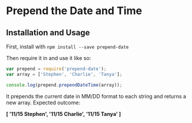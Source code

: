 # Prepend the Date and Time

## Installation and Usage

First, install with `npm install --save prepend-date`

Then require it in and use it like so:

``` javascript
var prepend = require('prepend-date');
var array = ['Stephen', 'Charlie', 'Tanya'];

console.log(prepend.prependDateTime(array));
```

It prepends the current date in MM/DD format to each string and returns a new array. Expected outcome:

**[ '11/15 Stephen', '11/15 Charlie', '11/15 Tanya' ]**
